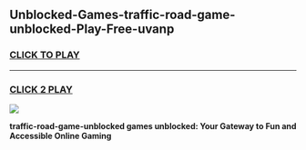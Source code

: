 
## Unblocked-Games-traffic-road-game-unblocked-Play-Free-uvanp
<h3>
<a href="https://premium76.site?title=traffic-road-game-unblocked&ref=23A">CLICK TO PLAY</a></h3>
<hr>

<h3>
<a href="https://premium76.site?title=traffic-road-game-unblocked&ref=23A">CLICK 2 PLAY</a>
  
</h3>

<a href="https://premium76.site?title=traffic-road-game-unblocked&ref=23A"><img src="https://clearcache.store/games.png"></a>


**traffic-road-game-unblocked games unblocked: Your Gateway to Fun and Accessible Online Gaming**
